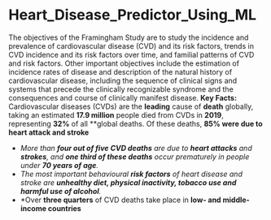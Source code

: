# Heart_Disease_Predictor_Using_ML
The objectives of the Framingham Study are to study the incidence and prevalence of cardiovascular disease (CVD) and its risk factors, trends in CVD incidence and its risk factors over time, and familial patterns of CVD and risk factors. Other important objectives include the estimation of incidence rates of disease and description of the natural history of cardiovascular disease, including the sequence of clinical signs and systems that precede the clinically recognizable syndrome and the consequences and course of clinically manifest disease.
**Key Facts:**
Cardiovascular diseases (CVDs) are the **leading** cause of **death** globally, taking an estimated **17.9 million** people died from CVDs in **2019**, representing **32%** of all **global deaths. Of these deaths, **85% were due to heart attack and stroke**
*   *More than **four out of five CVD deaths** are due to **heart attacks** and **strokes**, and **one third of these deaths** occur prematurely in people under **70 years of age**.*
*   *The most important behavioural **risk factors** of heart disease and stroke are **unhealthy diet, physical inactivity, tobacco use and harmful use of alcohol**.*
*   *Over **three quarters** of CVD deaths take place in **low- and middle-income countries**





